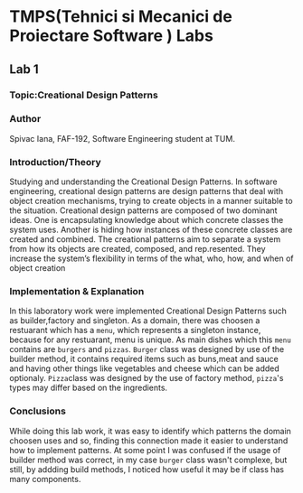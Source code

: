 # TMPS(Tehnici si Mecanici de Proiectare Software ) Labs
## Lab 1
### Topic:Creational Design Patterns
### Author
Spivac Iana, FAF-192, Software Engineering student at TUM.

### Introduction/Theory
Studying and understanding the Creational Design Patterns.
In software engineering, creational design patterns are design patterns that deal with object creation mechanisms,
trying to create objects in a manner suitable to the situation. Creational design patterns are composed of two dominant ideas. 
One is encapsulating knowledge about which concrete classes the system uses. Another is hiding how instances of these concrete classes are created and combined.
The creational patterns aim to separate a system from how its objects are created, composed, and rep.resented. 
They increase the system’s flexibility in terms of the what, who, how, and when of object creation

### Implementation & Explanation
In this laboratory work were implemented Creational Design Patterns such as builder,factory and singleton.
As a domain, there was choosen a restuarant which has a `menu`, which represents a singleton instance, because
for any restuarant, menu is unique. As main dishes which this `menu` contains are `burgers` and `pizzas`.
`Burger` class was designed by use of the builder method, it contains required items such as buns,meat and sauce and having
other things like vegetables and cheese which can be added optionaly.
`Pizza`class was designed by the use of factory method, `pizza`'s types may differ based on the ingredients.

### Conclusions
While doing this lab work, it was easy to identify which patterns the domain choosen uses and so, finding this connection made
it easier to understand how to implement patterns. At some point I was confused if the usage of builder method was correct, in my case `burger` class
wasn't complexe, but still, by addding build methods, I noticed how useful it may be if class has many components.


